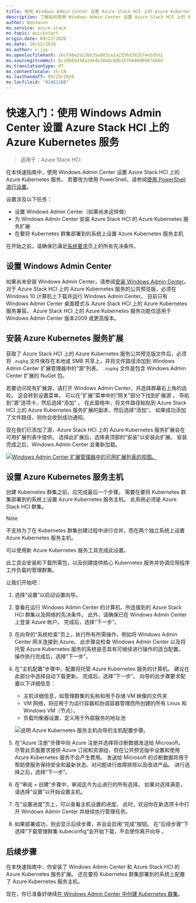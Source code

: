 ```yaml
---
title: 使用 Windows Admin Center 设置 Azure Stack HCI 上的 Azure Kubernetes 服务的快速入门
description: 了解如何使用 Windows Admin Center 设置 Azure Stack HCI 上的 Azure Kubernetes 服务
author: WenJason
ms.service: azure-stack
ms.topic: quickstart
origin.date: 09/22/2020
ms.date: 10/12/2020
ms.author: v-jay
ms.openlocfilehash: c6cf48e2a13bb35a083ce1a2556d392674e5d5d1
ms.sourcegitcommit: bc10b8dd34a2de4a38abc0db167664690987488d
ms.translationtype: HT
ms.contentlocale: zh-CN
ms.lasthandoff: 09/29/2020
ms.locfileid: "91451188"
---
```

# <a name="quickstart-set-up-azure-kubernetes-service-on-azure-stack-hci-using-windows-admin-center"></a>快速入门：使用 Windows Admin Center 设置 Azure Stack HCI 上的 Azure Kubernetes 服务

> 适用于：Azure Stack HCI

在本快速指南中，使用 Windows Admin Center 设置 Azure Stack HCI 上的 Azure Kubernetes 服务。 若要改为使用 PowerShell，请参阅[使用 PowerShell 进行设置](setup-powershell.md)。

设置涉及以下任务：

* 设置 Windows Admin Center（如果尚未这样做）
* 为 Windows Admin Center 安装 Azure Stack HCI 的 Azure Kubernetes 服务扩展
* 在要将 Kubernetes 群集部署到的系统上设置 Azure Kubernetes 服务主机

在开始之前，请确保已满足[系统要求](.\system-requirements.md)页上的所有先决条件。

## <a name="setting-up-windows-admin-center"></a>设置 Windows Admin Center

如果尚未安装 Windows Admin Center，请参阅[安装 Windows Admin Center](https://docs.microsoft.com/windows-server/manage/windows-admin-center/deploy/install)。 对于 Azure Stack HCI 上的 Azure Kubernetes 服务的公共预览版，必须在 Windows 10 计算机上下载并运行 Windows Admin Center。 目前只有 Windows Admin Center 桌面模式与 Azure Stack HCI 上的 Azure Kubernetes 服务兼容。 Azure Stack HCI 上的 Azure Kubernetes 服务功能仅适用于 Windows Admin Center 版本2009 或更高版本。

## <a name="installing-the-azure-kubernetes-service-extension"></a>安装 Azure Kubernetes 服务扩展

获取了 Azure Stack HCI 上的 Azure Kubernetes 服务公共预览版文件后，必须将 `.nupkg` 文件保存在本地或 SMB 共享上，并将文件路径添加到 Windows Admin Center 扩展管理器中的“源”列表。 `.nupkg` 文件是包含 Windows Admin Center 扩展的 NuGet 包。

若要访问现有扩展源，请打开 Windows Admin Center，并选择屏幕右上角的齿轮。 这会转到设置菜单。 可以在“扩展”菜单中的“网关”部分下找到扩展源 。 导航到“源”选项卡，然后选择“添加” 。 在此窗格中，将文件路径粘贴到 Azure Stack HCI 上的 Azure Kubernetes 服务扩展的副本，然后选择“添加”。 如果成功添加了文件路径，则你会收到成功通知。 

现在我们已添加了源，Azure Stack HCI 上的 Azure Kubernetes 服务扩展会在可用扩展列表中提供。 选择此扩展后，选择表顶部的“安装”以安装此扩展。 安装完成之后，Windows Admin Center 会重新加载。 

[ ![Windows Admin Center 扩展管理器中的可用扩展列表的视图。](.\media\setup\extension-manager.png) ](.\media\setup\extension-manager.png#lightbox)

## <a name="setting-up-an-azure-kubernetes-service-host"></a>设置 Azure Kubernetes 服务主机

创建 Kubernetes 群集之前，应完成最后一个步骤。 需要在要将 Kubernetes 群集部署到的系统上设置 Azure Kubernetes 服务主机。 此系统必须是 Azure Stack HCI 群集。 

> [!NOTE] 
> 不支持为了在 Kubernetes 群集创建过程中进行合并，而在两个独立系统上设置 Azure Kubernetes 服务主机。 

可以使用新 Azure Kubernetes 服务工具完成此设置。 

此工具会安装和下载所需包，以及创建提供核心 Kubernetes 服务并协调应用程序工作负载的管理群集。 

让我们开始吧： 
1. 选择“设置”以启动设置向导。
2. 查看在运行 Windows Admin Center 的计算机、所连接到的 Azure Stack HCI 群集以及网络的先决条件。 此外，请确保已在 Windows Admin Center 上登录 Azure 帐户。 完成后，选择“下一步”。
3. 在向导的“系统检查”页上，执行所有所需操作，例如将 Windows Admin Center 网关连接到 Azure。 此步骤会检查 Windows Admin Center 以及将托管 Azure Kubernetes 服务的系统是否具有可继续进行操作的适当配置。 操作执行完成后，选择“下一步”。
4. 在“主机配置”步骤中，配置将托管 Azure Kubernetes 服务的计算机。 建议在此部分中选择自动下载更新。 完成后，选择“下一步”。 向导的此步骤要求配置以下详细信息：
    * 主机详细信息，如管理群集的名称和用于存储 VM 映像的文件夹
    * VM 网络，将应用于为运行容器和协调容器管理而所创建的所有 Linux 和 Windows VM（节点）。 
    * 负载均衡器设置，定义用于外部服务的地址池

    ![说明 Azure Kubernetes 服务主机向导的主机配置步骤。](.\media\setup\host-configuration.png)

5. 在“Azure 注册”步骤中向 Azure 注册并选择将诊断数据发送给 Microsoft。 尽管此页面要求提供 Azure 订阅和资源组，但在公共预览版中设置和使用 Azure Kubernetes 服务不会产生费用。 发送给 Microsoft 的诊断数据将用于帮助使服务保持安全和最新状态、对问题进行故障排除以及改进产品。 进行选择之后，选择“下一步”。
6. 在“审阅 + 创建”步骤中，审阅迄今为止进行的所有选择。 如果对选择满意，请选择“设置”以开始设置主机。 
7. 在“设置进度”页上，可以查看主机设置的进度。 此时，欢迎你在新选项卡中打开 Windows Admin Center 并继续执行管理任务。 
8. 如果部署成功，则会显示后续步骤，并且会启用“完成”按钮。 在“后续步骤”下选择“下载管理群集 kubeconfig”会开始下载，不会使你离开向导 。 

## <a name="next-steps"></a>后续步骤

在本快速指南中，你安装了 Windows Admin Center 和 Azure Stack HCI 的 Azure Kubernetes 服务扩展。 还在要将 Kubernetes 群集部署到的系统上配置了 Azure Kubernetes 服务主机。

现在，你已准备好继续[在 Windows Admin Center 中创建 Kubernetes 群集](create-kubernetes-cluster.md)。
